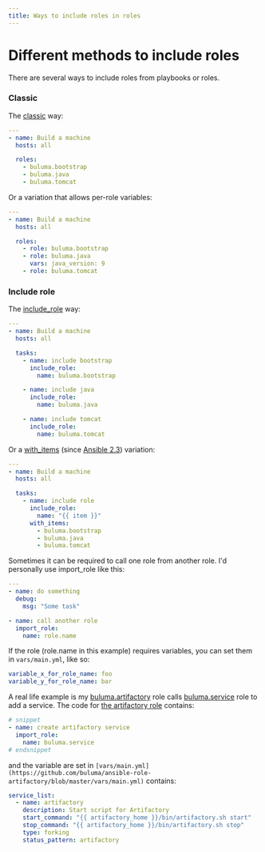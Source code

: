 ```yaml
---
title: Ways to include roles in roles
---
```


# Different methods to include roles

There are several ways to include roles from playbooks or roles.

### Classic
The [classic](https://docs.ansible.com/ansible/latest/user_guide/playbooks_reuse_roles.html) way:

<!-- TODO: Change to local -->
```yaml
---
- name: Build a machine
  hosts: all

  roles:
    - buluma.bootstrap
    - buluma.java
    - buluma.tomcat
```

Or a variation that allows per-role variables:

<!-- TODO: Change to local -->
```yaml
---
- name: Build a machine
  hosts: all

  roles:
    - role: buluma.bootstrap
    - role: buluma.java
      vars: java_version: 9
    - role: buluma.tomcat
```

### Include role

The [include_role](https://docs.ansible.com/ansible/latest/modules/include_role_module.html) way:

```yaml
---
- name: Build a machine
  hosts: all

  tasks:
    - name: include bootstrap
      include_role:
        name: buluma.bootstrap

    - name: include java
      include_role:
        name: buluma.java

    - name: include tomcat
      include_role:
        name: buluma.tomcat
```

Or a [with_items](https://docs.ansible.com/ansible/latest/user_guide/playbooks_loops.html) (since [Ansible 2.3](https://github.com/ansible/ansible/issues/17966)) variation:
<!-- TODO: Change to local -->

```yaml
---
- name: Build a machine
  hosts: all

  tasks:
    - name: include role
      include_role:
        name: "{{ item }}"
      with_items:
        - buluma.bootstrap
        - buluma.java
        - buluma.tomcat
```

Sometimes it can be required to call one role from another role. I'd personally use import_role like this:

```yaml
---
- name: do something
  debug:
    msg: "Some task"

- name: call another role
  import_role:
    name: role.name
```

If the role (role.name in this example) requires variables, you can set them in `vars/main.yml`, like so:

```yaml
variable_x_for_role_name: foo
variable_y_for_role_name: bar
```

A real life example is my [buluma.artifactory](https://galaxy.ansible.com/buluma/artifactory) role calls [buluma.service](https://galaxy.ansible.com/buluma/service) role to add a service.
The code for [the artifactory role](https://github.com/buluma/ansible-role-artifactory/blob/master/tasks/main.yml) contains:
<!-- TODO: Change to local -->

```yaml
# snippet
- name: create artifactory service
  import_role:
    name: buluma.service
# endsnippet
```

and the variable are set in `[vars/main.yml](https://github.com/buluma/ansible-role-artifactory/blob/master/vars/main.yml)` contains:

```yaml
service_list:
  - name: artifactory
    description: Start script for Artifactory
    start_command: "{{ artifactory_home }}/bin/artifactory.sh start"
    stop_command: "{{ artifactory_home }}/bin/artifactory.sh stop"
    type: forking
    status_pattern: artifactory
```
